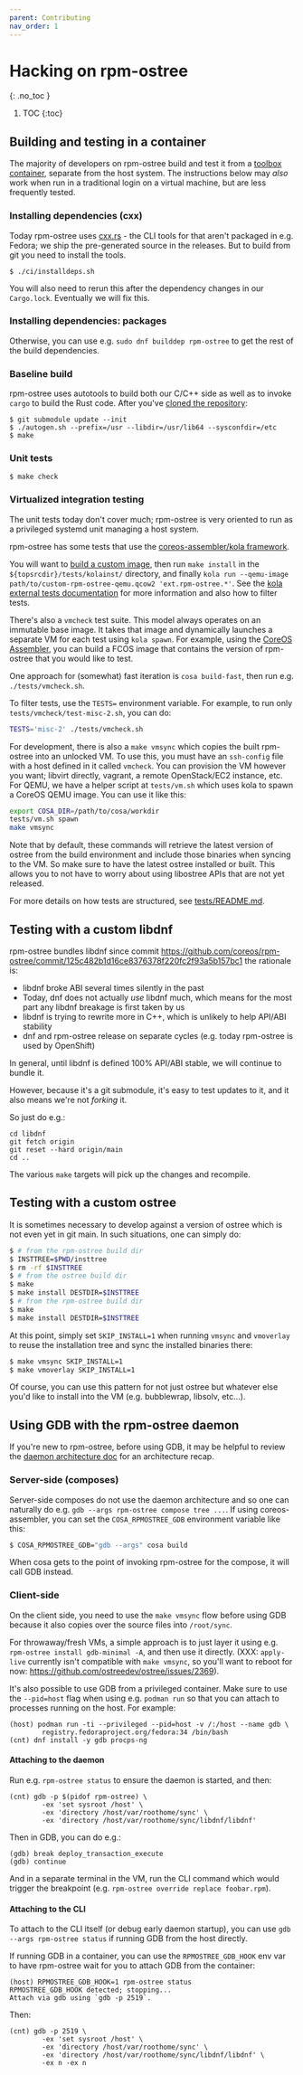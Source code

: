 ```yaml
---
parent: Contributing
nav_order: 1
---
```


# Hacking on rpm-ostree
{: .no_toc }

1. TOC
{:toc}

## Building and testing in a container

The majority of developers on rpm-ostree build and test it
from a [toolbox container](https://github.com/containers/toolbox), separate from the host system.
The instructions below may *also* work when run in a traditional
login on a virtual machine, but are less frequently tested.

### Installing dependencies (cxx)

Today rpm-ostree uses [cxx.rs](https://cxx.rs/) - the CLI tools for
that aren't packaged in e.g. Fedora; we ship the pre-generated
source in the releases.  But to build from git you need to install the
tools.

```
$ ./ci/installdeps.sh
```

You will also need to rerun this after the dependency changes in our
`Cargo.lock`.  Eventually we will fix this.

### Installing dependencies: packages

Otherwise, you can use e.g. `sudo dnf builddep rpm-ostree` to get
the rest of the build dependencies.

### Baseline build

rpm-ostree uses autotools to build both our C/C++ side as well
as to invoke `cargo` to build the Rust code.  After you've
[cloned the repository](https://docs.github.com/en/github/creating-cloning-and-archiving-repositories/cloning-a-repository):

```
$ git submodule update --init
$ ./autogen.sh --prefix=/usr --libdir=/usr/lib64 --sysconfdir=/etc
$ make
```

### Unit tests

```
$ make check
```

### Virtualized integration testing

The unit tests today don't cover much; rpm-ostree is very oriented to run as a privileged systemd unit managing a host system.

rpm-ostree has some tests that use the [coreos-assembler/kola framework](https://coreos.github.io/coreos-assembler/kola/external-tests/).

You will want to [build a custom image](https://coreos.github.io/coreos-assembler/working/#using-overrides), then run `make install` in the `${topsrcdir}/tests/kolainst/` directory, and finally `kola run --qemu-image path/to/custom-rpm-ostree-qemu.qcow2 'ext.rpm-ostree.*'`. See the [kola external tests documentation](https://coreos.github.io/coreos-assembler/kola/external-tests/#using-kola-run-with-externally-defined-tests) for more information and also how to filter tests.

There's also a `vmcheck` test suite. This model always operates on an immutable base image. It takes that image and dynamically launches a separate VM for each test using `kola spawn`. For example, using the [CoreOS Assembler](https://coreos.github.io/coreos-assembler/building-fcos/), you can build a FCOS image that contains the version of rpm-ostree that you would like to test.

One approach for (somewhat) fast iteration is `cosa build-fast`, then run e.g. `./tests/vmcheck.sh`.

To filter tests, use the `TESTS=` environment variable. For example, to run only `tests/vmcheck/test-misc-2.sh`, you can do:

```sh
TESTS='misc-2' ./tests/vmcheck.sh
```

For development, there is also a `make vmsync` which copies the built rpm-ostree
into an unlocked VM. To use this, you must have an `ssh-config` file with a host
defined in it called `vmcheck`. You can provision the VM however you want;
libvirt directly, vagrant, a remote OpenStack/EC2 instance, etc.  For QEMU, we
have a helper script at `tests/vm.sh` which uses kola to spawn a CoreOS QEMU
image. You can use it like this:

```sh
export COSA_DIR=/path/to/cosa/workdir
tests/vm.sh spawn
make vmsync
```

Note that by default, these commands will retrieve the latest version of ostree
from the build environment and include those binaries when syncing to the VM.
So make sure to have the latest ostree installed or built. This allows you to
not have to worry about using libostree APIs that are not yet released.

For more details on how tests are structured, see [tests/README.md](tests/README.md).

## Testing with a custom libdnf

rpm-ostree bundles libdnf since commit https://github.com/coreos/rpm-ostree/commit/125c482b1d16ce8376378f220fc2f93a5b157bc1
the rationale is:

 - libdnf broke ABI several times silently in the past
 - Today, dnf does not actually *use* libdnf much, which means
   for the most part any libdnf breakage is first taken by us
 - libdnf is trying to rewrite more in C++, which is unlikely to help
   API/ABI stability
 - dnf and rpm-ostree release on separate cycles (e.g. today rpm-ostree
   is used by OpenShift)

In general, until libdnf is defined 100% API/ABI stable, we will
continue to bundle it.

However, because it's a git submodule, it's easy to test updates
to it, and it also means we're not *forking* it.

So just do e.g.:
```
cd libdnf
git fetch origin
git reset --hard origin/main
cd ..
```

The various `make` targets will pick up the changes and recompile.

## Testing with a custom ostree

It is sometimes necessary to develop against a version of ostree which is not
even yet in git main. In such situations, one can simply do:

```sh
$ # from the rpm-ostree build dir
$ INSTTREE=$PWD/insttree
$ rm -rf $INSTTREE
$ # from the ostree build dir
$ make
$ make install DESTDIR=$INSTTREE
$ # from the rpm-ostree build dir
$ make
$ make install DESTDIR=$INSTTREE
```

At this point, simply set `SKIP_INSTALL=1` when running `vmsync` and `vmoverlay`
to reuse the installation tree and sync the installed binaries there:

```sh
$ make vmsync SKIP_INSTALL=1
$ make vmoverlay SKIP_INSTALL=1
```

Of course, you can use this pattern for not just ostree but whatever else you'd
like to install into the VM (e.g. bubblewrap, libsolv, etc...).

## Using GDB with the rpm-ostree daemon

If you're new to rpm-ostree, before using GDB, it may be helpful to review the
[daemon architecture doc](../architecture-daemon.md) for an architecture recap.

### Server-side (composes)

Server-side composes do not use the daemon architecture and so one can naturally
do e.g. `gdb --args rpm-ostree compose tree ...`. If using coreos-assembler, you
can set the `COSA_RPMOSTREE_GDB` environment variable like this:

```sh
$ COSA_RPMOSTREE_GDB="gdb --args" cosa build
```

When cosa gets to the point of invoking rpm-ostree for the compose, it will call
GDB instead.

### Client-side

On the client side, you need to use the `make vmsync` flow before using GDB
because it also copies over the source files into `/root/sync`.

For throwaway/fresh VMs, a simple approach is to just layer it using e.g.
`rpm-ostree install gdb-minimal -A`, and then use it directly. (XXX:
`apply-live` currently isn't compatible with `make vmsync`, so you'll want to
reboot for now: https://github.com/ostreedev/ostree/issues/2369).

It's also possible to use GDB from a privileged container. Make sure to use the
`--pid=host` flag when using e.g. `podman run` so that you can attach to
processes running on the host. For example:

```
(host) podman run -ti --privileged --pid=host -v /:/host --name gdb \
        registry.fedoraproject.org/fedora:34 /bin/bash
(cnt) dnf install -y gdb procps-ng
```

#### Attaching to the daemon

Run e.g. `rpm-ostree status` to ensure the daemon is started, and then:

```
(cnt) gdb -p $(pidof rpm-ostree) \
        -ex 'set sysroot /host' \
        -ex 'directory /host/var/roothome/sync' \
        -ex 'directory /host/var/roothome/sync/libdnf/libdnf'
```

Then in GDB, you can do e.g.:

```
(gdb) break deploy_transaction_execute
(gdb) continue
```

And in a separate terminal in the VM, run the CLI command which would trigger
the breakpoint (e.g. `rpm-ostree override replace foobar.rpm`).

#### Attaching to the CLI

To attach to the CLI itself (or debug early daemon startup), you can use
`gdb --args rpm-ostree status` if running GDB from the host directly.

If running GDB in a container, you can use the `RPMOSTREE_GDB_HOOK` env var to
have rpm-ostree wait for you to attach GDB from the container:

```
(host) RPMOSTREE_GDB_HOOK=1 rpm-ostree status
RPMOSTREE_GDB_HOOK detected; stopping...
Attach via gdb using `gdb -p 2519`.
```

Then:

```
(cnt) gdb -p 2519 \
        -ex 'set sysroot /host' \
        -ex 'directory /host/var/roothome/sync' \
        -ex 'directory /host/var/roothome/sync/libdnf/libdnf' \
        -ex n -ex n
```
